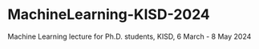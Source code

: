 # MachineLearning-KISD-2024
Machine Learning lecture for Ph.D. students, KISD, 6 March - 8 May 2024
